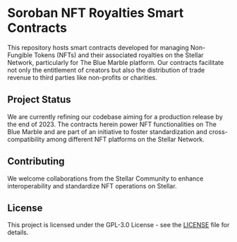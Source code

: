 # Soroban NFT Royalties Smart Contracts

This repository hosts smart contracts developed for managing Non-Fungible Tokens (NFTs) and their associated royalties on the Stellar Network, particularly for The Blue Marble platform. Our contracts facilitate not only the entitlement of creators but also the distribution of trade revenue to third parties like non-profits or charities.

## Project Status

We are currently refining our codebase aiming for a production release by the end of 2023. The contracts herein power NFT functionalities on The Blue Marble and are part of an initiative to foster standardization and cross-compatibility among different NFT platforms on the Stellar Network.

## Contributing

We welcome collaborations from the Stellar Community to enhance interoperability and standardize NFT operations on Stellar.

## License

This project is licensed under the GPL-3.0 License - see the [LICENSE](LICENSE) file for details.
